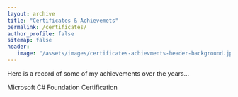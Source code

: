 ```yaml
---
layout: archive
title: "Certificates & Achievemets"
permalink: /certificates/
author_profile: false
sitemap: false
header: 
   image: "/assets/images/certificates-achievments-header-background.jpg" 
---
```


Here is a record of some of my achievements over the years...

Microsoft C# Foundation Certification 

